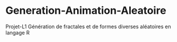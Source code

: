 # Generation-Animation-Aleatoire
Projet-L1 Génération de fractales et de formes diverses aléatoires en langage R
